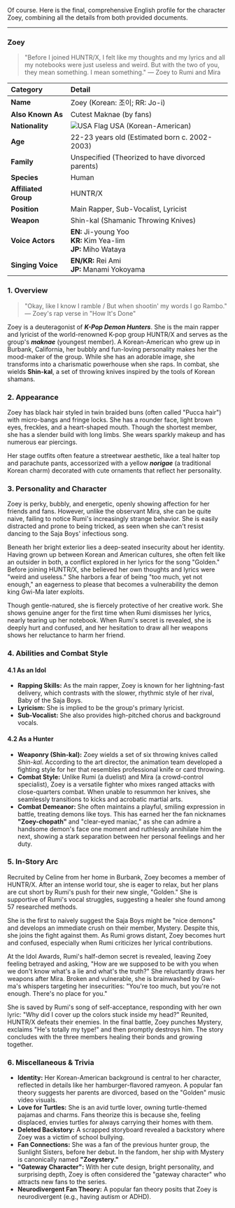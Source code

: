 Of course. Here is the final, comprehensive English profile for the character Zoey, combining all the details from both provided documents.

---

### **Zoey**

> "Before I joined HUNTR/X, I felt like my thoughts and my lyrics and all my notebooks were just useless and weird. But with the two of you, they mean something. I mean something."
> — Zoey to Rumi and Mira

| Category             | Detail                                                                                                                                                              |
| :------------------- | :------------------------------------------------------------------------------------------------------------------------------------------------------------------ |
| **Name**             | Zoey (Korean: 조이; RR: Jo-i)                                                                                                                                       |
| **Also Known As**    | Cutest Maknae (by fans)                                                                                                                                             |
| **Nationality**      | ![USA Flag](https://upload.wikimedia.org/wikipedia/commons/thumb/a/a4/Flag_of_the_United_States.svg/1200px-Flag_of_the_United_States.svg.png) USA (Korean-American) |
| **Age**              | 22-23 years old (Estimated born c. 2002-2003)                                                                                                                       |
| **Family**           | Unspecified (Theorized to have divorced parents)                                                                                                                    |
| **Species**          | Human                                                                                                                                                               |
| **Affiliated Group** | HUNTR/X                                                                                                                                                             |
| **Position**         | Main Rapper, Sub-Vocalist, Lyricist                                                                                                                                 |
| **Weapon**           | Shin-kal (Shamanic Throwing Knives)                                                                                                                                 |
| **Voice Actors**     | **EN:** Ji-young Yoo <br> **KR:** Kim Yea-lim <br> **JP:** Miho Wataya                                                                                              |
| **Singing Voice**    | **EN/KR:** Rei Ami <br> **JP:** Manami Yokoyama                                                                                                                     |

### **1. Overview**

> "Okay, like I know I ramble / But when shootin' my words I go Rambo."
> — Zoey's rap verse in "How It's Done"

Zoey is a deuteragonist of **_K-Pop Demon Hunters_**. She is the main rapper and lyricist of the world-renowned K-pop group HUNTR/X and serves as the group's **_maknae_** (youngest member). A Korean-American who grew up in Burbank, California, her bubbly and fun-loving personality makes her the mood-maker of the group. While she has an adorable image, she transforms into a charismatic powerhouse when she raps. In combat, she wields **Shin-kal**, a set of throwing knives inspired by the tools of Korean shamans.

### **2. Appearance**

Zoey has black hair styled in twin braided buns (often called "Pucca hair") with micro-bangs and fringe locks. She has a rounder face, light brown eyes, freckles, and a heart-shaped mouth. Though the shortest member, she has a slender build with long limbs. She wears sparkly makeup and has numerous ear piercings.

Her stage outfits often feature a streetwear aesthetic, like a teal halter top and parachute pants, accessorized with a yellow **_norigae_** (a traditional Korean charm) decorated with cute ornaments that reflect her personality.

### **3. Personality and Character**

Zoey is perky, bubbly, and energetic, openly showing affection for her friends and fans. However, unlike the observant Mira, she can be quite naive, failing to notice Rumi's increasingly strange behavior. She is easily distracted and prone to being tricked, as seen when she can't resist dancing to the Saja Boys' infectious song.

Beneath her bright exterior lies a deep-seated insecurity about her identity. Having grown up between Korean and American cultures, she often felt like an outsider in both, a conflict explored in her lyrics for the song "Golden." Before joining HUNTR/X, she believed her own thoughts and lyrics were "weird and useless." She harbors a fear of being "too much, yet not enough," an eagerness to please that becomes a vulnerability the demon king Gwi-Ma later exploits.

Though gentle-natured, she is fiercely protective of her creative work. She shows genuine anger for the first time when Rumi dismisses her lyrics, nearly tearing up her notebook. When Rumi's secret is revealed, she is deeply hurt and confused, and her hesitation to draw all her weapons shows her reluctance to harm her friend.

### **4. Abilities and Combat Style**

#### **4.1 As an Idol**

- **Rapping Skills:** As the main rapper, Zoey is known for her lightning-fast delivery, which contrasts with the slower, rhythmic style of her rival, Baby of the Saja Boys.
- **Lyricism:** She is implied to be the group's primary lyricist.
- **Sub-Vocalist:** She also provides high-pitched chorus and background vocals.

#### **4.2 As a Hunter**

- **Weaponry (Shin-kal):** Zoey wields a set of six throwing knives called _Shin-kal_. According to the art director, the animation team developed a fighting style for her that resembles professional knife or card throwing.
- **Combat Style:** Unlike Rumi (a duelist) and Mira (a crowd-control specialist), Zoey is a versatile fighter who mixes ranged attacks with close-quarters combat. When unable to resummon her knives, she seamlessly transitions to kicks and acrobatic martial arts.
- **Combat Demeanor:** She often maintains a playful, smiling expression in battle, treating demons like toys. This has earned her the fan nicknames **"Zoey-chopath"** and "clear-eyed maniac," as she can admire a handsome demon's face one moment and ruthlessly annihilate him the next, showing a stark separation between her personal feelings and her duty.

### **5. In-Story Arc**

Recruited by Celine from her home in Burbank, Zoey becomes a member of HUNTR/X. After an intense world tour, she is eager to relax, but her plans are cut short by Rumi's push for their new single, "Golden." She is supportive of Rumi's vocal struggles, suggesting a healer she found among 57 researched methods.

She is the first to naively suggest the Saja Boys might be "nice demons" and develops an immediate crush on their member, Mystery. Despite this, she joins the fight against them. As Rumi grows distant, Zoey becomes hurt and confused, especially when Rumi criticizes her lyrical contributions.

At the Idol Awards, Rumi's half-demon secret is revealed, leaving Zoey feeling betrayed and asking, "How are we supposed to be with you when we don't know what's a lie and what's the truth?" She reluctantly draws her weapons after Mira. Broken and vulnerable, she is brainwashed by Gwi-ma's whispers targeting her insecurities: "You're too much, but you're not enough. There's no place for you."

She is saved by Rumi's song of self-acceptance, responding with her own lyric: "Why did I cover up the colors stuck inside my head?" Reunited, HUNTR/X defeats their enemies. In the final battle, Zoey punches Mystery, exclaims "He's totally my type!" and then promptly destroys him. The story concludes with the three members healing their bonds and growing together.

### **6. Miscellaneous & Trivia**

- **Identity:** Her Korean-American background is central to her character, reflected in details like her hamburger-flavored ramyeon. A popular fan theory suggests her parents are divorced, based on the "Golden" music video visuals.
- **Love for Turtles:** She is an avid turtle lover, owning turtle-themed pajamas and charms. Fans theorize this is because she, feeling displaced, envies turtles for always carrying their homes with them.
- **Deleted Backstory:** A scrapped storyboard revealed a backstory where Zoey was a victim of school bullying.
- **Fan Connections:** She was a fan of the previous hunter group, the Sunlight Sisters, before her debut. In the fandom, her ship with Mystery is canonically named **"Zoeystery."**
- **"Gateway Character":** With her cute design, bright personality, and surprising depth, Zoey is often considered the "gateway character" who attracts new fans to the series.
- **Neurodivergent Fan Theory:** A popular fan theory posits that Zoey is neurodivergent (e.g., having autism or ADHD).
